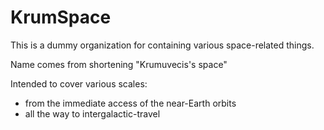# KrumSpace

This is a dummy organization for containing various space-related things.

Name comes from shortening "Krumuvecis's space"

Intended to cover various scales:
* from the immediate access of the near-Earth orbits
* all the way to intergalactic-travel
